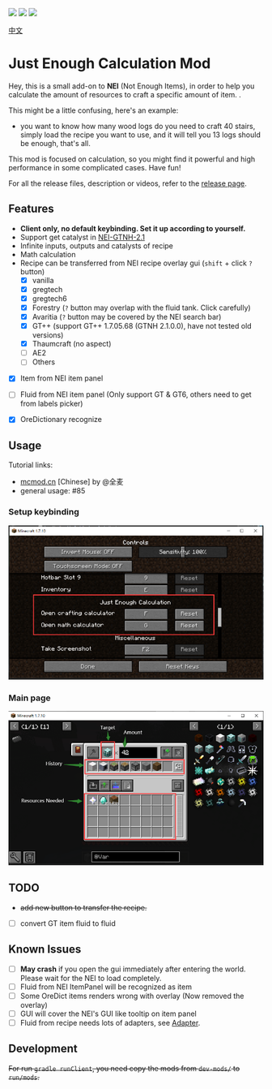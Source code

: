 [![][1]][3] [![][2]][3] [![][4]][5]

[中文](README_CN.md)

# Just Enough Calculation Mod

Hey, this is a small add-on to **NEI** (Not Enough Items), in
order to help you calculate the amount of resources to craft a specific amount of item. .

This might be a little confusing, here's an example:

- you want to know how many wood logs do you need to craft 40 stairs, simply load the recipe you want to use, and it will
  tell you 13 logs should be enough, that's all.

This mod is focused on calculation, so you might find it powerful and high performance in some complicated cases. Have fun!

For all the release files, description or videos, refer to
the [release page](https://minecraft.curseforge.com/projects/just-enough-calculation).

## Features

- **Client only, no default keybinding. Set it up according to yourself.**
- Support get catalyst in [NEI-GTNH-2.1](https://github.com/GTNewHorizons/NotEnoughItems)
- Infinite inputs, outputs and catalysts of recipe
- Math calculation
- Recipe can be transferred from NEI recipe overlay gui (`shift` + click `?` button)
  - [x] vanilla
  - [x] gregtech
  - [x] gregtech6
  - [x] Forestry (`?` button may overlap with the fluid tank. Click carefully)
  - [x] Avaritia (`?` button may be covered by the NEI search bar)
  - [x] GT++ (support GT++ 1.7.05.68 (GTNH 2.1.0.0), have not tested old versions)
  - [x] Thaumcraft (no aspect)
  - [ ] AE2
  - [ ] Others
- [x] Item from NEI item panel
- [ ] Fluid from NEI item panel (Only support GT & GT6, others need to get from labels picker)
- [x] OreDictionary recognize


## Usage

Tutorial links:
- [mcmod.cn](https://www.mcmod.cn/post/1650.html) [Chinese] by @全麦
- general usage: #85

### **Setup keybinding**
![setup keybinding](docs/setup_keybinding.png)

### Main page
![main page](docs/main_page.png)


## TODO

- ~~add new button to transfer the recipe.~~
- [ ] convert GT item fluid to fluid

## Known Issues

- [ ] **May crash** if you open the gui immediately after entering the world. Please wait for the NEI to load completely.
- [ ] Fluid from NEI ItemPanel will be recognized as item
- [ ] Some OreDict items renders wrong with overlay (Now removed the overlay)
- [ ] GUI will cover the NEI's GUI like tooltip on item panel
- [ ] Fluid from recipe needs lots of adapters, see [Adapter](./src/main/java/me/towdium/jecalculation/nei/Adapter.java).

## Development

~~For run `gradle runClient`, you need copy the mods from `dev-mods/` to `run/mods`.~~

[1]: http://cf.way2muchnoise.eu/full_just-enough-calculation_downloads.svg

[2]: http://cf.way2muchnoise.eu/versions/just-enough-calculation.svg

[3]: https://minecraft.curseforge.com/projects/just-enough-calculation

[4]: https://img.shields.io/discord/517485644163973120.svg?logo=discord

[5]: https://discord.gg/M3fNfTW

